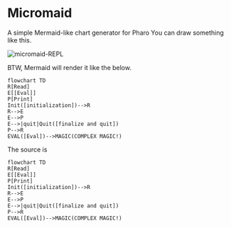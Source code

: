 # Micromaid
A simple Mermaid-like chart generator for Pharo
You can draw something like this.

![micromaid-REPL](https://github.com/user-attachments/assets/0c4ef391-9ef8-4a38-bdd8-aee92574a953)

BTW, Mermaid will render it like the below.

```mermaid
flowchart TD
R[Read]
E[[Eval]]
P[Print]
Init([initialization])-->R
R-->E
E-->P
E-->|quit|Quit([finalize and quit])
P-->R
EVAL([Eval])-->MAGIC(COMPLEX MAGIC!)
```

The source is

```
flowchart TD
R[Read]
E[[Eval]]
P[Print]
Init([initialization])-->R
R-->E
E-->P
E-->|quit|Quit([finalize and quit])
P-->R
EVAL([Eval])-->MAGIC(COMPLEX MAGIC!)
```
